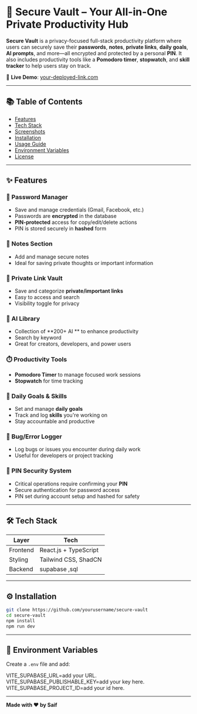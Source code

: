 
# 🔐 Secure Vault – Your All-in-One Private Productivity Hub

**Secure Vault** is a privacy-focused full-stack productivity platform where users can securely save their **passwords**, **notes**, **private links**, **daily goals**, **AI prompts**, and more—all encrypted and protected by a personal **PIN**. It also includes productivity tools like a **Pomodoro timer**, **stopwatch**, and **skill tracker** to help users stay on track.

🔗 **Live Demo**: [your-deployed-link.com](https://secure-vault-saifproject.vercel.app/)

---

## 📚 Table of Contents

* [Features](#features)
* [Tech Stack](#tech-stack)
* [Screenshots](#screenshots)
* [Installation](#installation)
* [Usage Guide](#usage-guide)
* [Environment Variables](#environment-variables)
* [License](#license)

---

## ✨ Features

### 🔑 Password Manager

* Save and manage credentials (Gmail, Facebook, etc.)
* Passwords are **encrypted** in the database
* **PIN-protected** access for copy/edit/delete actions
* PIN is stored securely in **hashed** form

### 📝 Notes Section

* Add and manage secure notes
* Ideal for saving private thoughts or important information


### 🔗 Private Link Vault

* Save and categorize **private/important links**
* Easy to access and search
* Visibility toggle for privacy

### 🤖 AI  Library

* Collection of **200+ AI ** to enhance productivity
* Search  by keyword 
* Great for creators, developers, and power users

### ⏱️ Productivity Tools

* **Pomodoro Timer** to manage focused work sessions
* **Stopwatch** for time tracking

### 🎯 Daily Goals & Skills

* Set and manage **daily goals**
* Track and log **skills** you're working on
* Stay accountable and productive

### 🐞 Bug/Error Logger

* Log bugs or issues you encounter during daily work
* Useful for developers or project tracking

### 🔐 PIN Security System

* Critical operations require confirming your **PIN**
* Secure authentication for password access
* PIN set during account setup and hashed for safety

---

## 🛠️ Tech Stack

| Layer      | Tech                          |
| ---------- | ----------------------------- |
| Frontend   | React.js + TypeScript          |
| Styling    | Tailwind CSS, ShadCN          |
| Backend    | supabase ,sql    |


---



## ⚙️ Installation

```bash
git clone https://github.com/yourusername/secure-vault
cd secure-vault
npm install
npm run dev
```

---


## 🔐 Environment Variables

Create a `.env` file and add:

VITE_SUPABASE_URL=add your URL.
VITE_SUPABASE_PUBLISHABLE_KEY=add your key here.
VITE_SUPABASE_PROJECT_ID=add your id here.

---



**Made with ❤️ by Saif**
